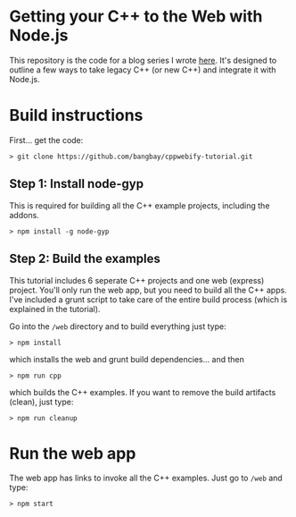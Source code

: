 # Getting your C++ to the Web with Node.js

This repository is the code for a blog series I wrote [here](http://blog.scottfrees.com/getting-your-c-to-the-web-with-node-js).
It's designed to outline a few ways to take legacy C++ (or new C++) and integrate it with Node.js.

# Build instructions
First... get the code:
```
> git clone https://github.com/bangbay/cppwebify-tutorial.git
```

## Step 1:  Install node-gyp
This is required for building all the C++ example projects, including the addons.

```
> npm install -g node-gyp
```

## Step 2:  Build the examples
This tutorial includes 6 seperate C++ projects and one web (express) project.  You'll only run the web app, but you need to build all the C++ apps.  I've included a grunt script to take care of the entire build process (which is explained in the tutorial).

Go into the `/web` directory and to build everything just type:

```
> npm install
```
which installs the web and grunt build dependencies... and then
```
> npm run cpp
```
which builds the C++ examples.   If you want to remove the build artifacts (clean), just type:
```
> npm run cleanup
```

# Run the web app
The web app has links to invoke all the C++ examples.  Just go to `/web` and type:

```
> npm start
```
